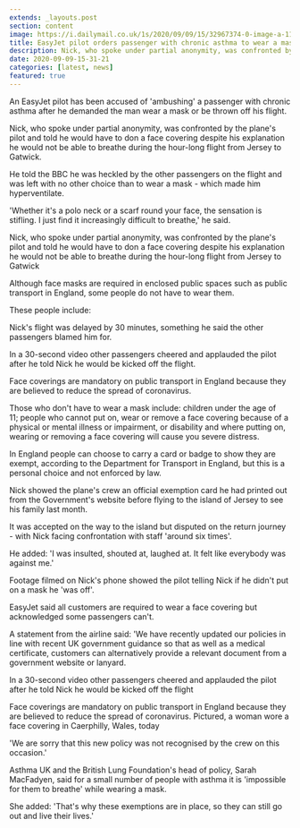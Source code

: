```yaml
---
extends: _layouts.post
section: content
image: https://i.dailymail.co.uk/1s/2020/09/09/15/32967374-0-image-a-11_1599661054614.jpg 
title: EasyJet pilot orders passenger with chronic asthma to wear a mask or be thrown off flight 
description: Nick, who spoke under partial anonymity, was confronted by the planes pilot and told he would have to don a face covering during the hour-long flight from Jersey to Gatwick. 
date: 2020-09-09-15-31-21 
categories: [latest, news] 
featured: true 
--- 
```

An EasyJet pilot has been accused of 'ambushing' a passenger with chronic asthma after he demanded the man wear a mask or be thrown off his flight.

Nick, who spoke under partial anonymity, was confronted by the plane's pilot and told he would have to don a face covering despite his explanation he would not be able to breathe during the hour-long flight from Jersey to Gatwick. 

He told the BBC he was heckled by the other passengers on the flight and was left with no other choice than to wear a mask - which made him hyperventilate.   

'Whether it's a polo neck or a scarf round your face, the sensation is stifling. I just find it increasingly difficult to breathe,' he said.

Nick, who spoke under partial anonymity, was confronted by the plane's pilot and told he would have to don a face covering despite his explanation he would not be able to breathe during the hour-long flight from Jersey to Gatwick

Although face masks are required in enclosed public spaces such as public transport in England, some people do not have to wear them.

These people include:

Nick's flight was delayed by 30 minutes, something he said the other passengers blamed him for. 

In a 30-second video other passengers cheered and applauded the pilot after he told Nick he would be kicked off the flight. 

Face coverings are mandatory on public transport in England because they are believed to reduce the spread of coronavirus.

Those who don't have to wear a mask include: children under the age of 11; people who cannot put on, wear or remove a face covering because of a physical or mental illness or impairment, or disability and where putting on, wearing or removing a face covering will cause you severe distress. 

In England people can choose to carry a card or badge to show they are exempt, according to the Department for Transport in England, but this is a personal choice and not enforced by law.

Nick showed the plane's crew an official exemption card he had printed out from the Government's website before flying to the island of Jersey to see his family last month.

It was accepted on the way to the island but disputed on the return journey - with Nick facing confrontation with staff 'around six times'.

He added: 'I was insulted, shouted at, laughed at. It felt like everybody was against me.'

Footage filmed on Nick's phone showed the pilot telling Nick if he didn't put on a mask he 'was off'. 

EasyJet said all customers are required to wear a face covering but acknowledged some passengers can't.

A statement from the airline said: 'We have recently updated our policies in line with recent UK government guidance so that as well as a medical certificate, customers can alternatively provide a relevant document from a government website or lanyard.

In a 30-second video other passengers cheered and applauded the pilot after he told Nick he would be kicked off the flight

Face coverings are mandatory on public transport in England because they are believed to reduce the spread of coronavirus. Pictured, a woman wore a face covering in Caerphilly, Wales, today

'We are sorry that this new policy was not recognised by the crew on this occasion.' 

Asthma UK and the British Lung Foundation's head of policy, Sarah MacFadyen, said for a small number of people with asthma it is 'impossible for them to breathe' while wearing a mask.

She added: 'That's why these exemptions are in place, so they can still go out and live their lives.' 

